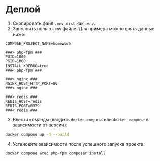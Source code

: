# Деплой

1) Скопировать файл `.env.dist` как `.env`.
2) Заполнить поля в `.env` файле. Для примера можно взять данные ниже:

```dotenv
COMPOSE_PROJECT_NAME=homework

###> php-fpm ###
PUID=1000
PGID=1000
INSTALL_XDEBUG=true
###< php-fpm ###

###> nginx ###
NGINX_HOST_HTTP_PORT=80
###< nginx ###

###> redis ###
REDIS_HOST=redis
REDIS_PORT=6379
###< redis ###
```

3) Ввести команды (вводить `docker-compose` или `docker compose` в зависимости от версии):

```bash
docker compose up -d --build
```

4) Установите зависимости после успешного запуска проекта:

```bash
docker compose exec php-fpm composer install
```
